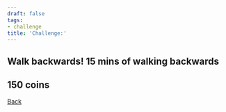 ```yaml
---
draft: false
tags:
- challenge
title: 'Challenge:'
---
```

## Walk backwards! 15 mins of walking backwards
## 150 coins
[Back](/jetlag) 
